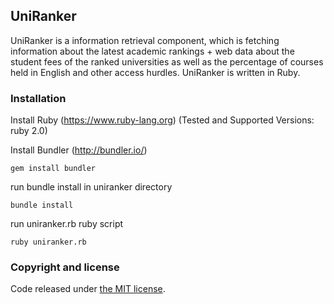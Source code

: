 ## UniRanker

UniRanker is a information retrieval component, which is fetching information about the latest academic rankings + web data about the student fees of the ranked universities as well as the percentage of courses held in English and other access hurdles.
UniRanker is written in Ruby.

### Installation

Install Ruby (https://www.ruby-lang.org)
(Tested and Supported Versions: ruby 2.0)

Install Bundler (http://bundler.io/)
```
gem install bundler
```

run bundle install in uniranker directory
```
bundle install
```

run uniranker.rb ruby script
```
ruby uniranker.rb
```

### Copyright and license

Code released under [the MIT license](https://github.com/MaxSt/uniranker/blob/master/LICENSE).
